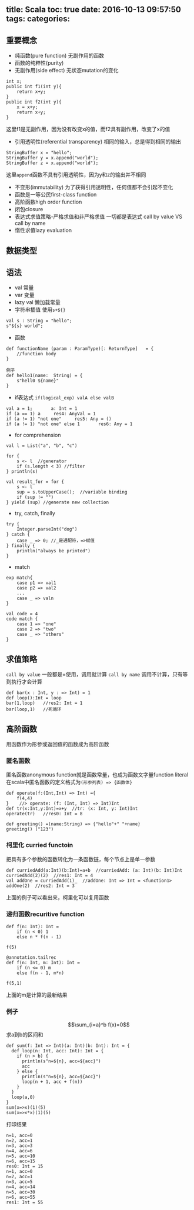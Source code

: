 title: Scala
toc: true
date: 2016-10-13 09:57:50
tags:
categories:
---

## 重要概念
- 纯函数(pure function)
无副作用的函数
- 函数的纯粹性(purity)
- 无副作用(side effect)
无状态mutation的变化
```
int x;
public int f1(int y){
	return x+y;
}
public int f2(int y){
	x = x+y;
	return x+y;
}
```
这里f1是无副作用，因为没有改变x的值，而f2具有副作用，改变了x的值
- 引用透明性(referential transparency)
相同的输入，总是得到相同的输出
```
StringBuffer x = "hello";
StringBuffer y = x.append("world");
StringBuffer z = x.append("world");
```
这里`append`函数不具有引用透明性，因为y和z的输出并不相同
- 不变形(immutability)
为了获得引用透明性，任何值都不会引起不变化
- 函数是一等公民first-class function
- 高阶函数high order function
- 闭包closure
- 表达式求值策略-严格求值和非严格求值
一切都是表达式
call by value VS call by name
- 惰性求值lazy evaluation

## 数据类型

## 语法
- val 常量
- var 变量
- lazy val 懒加载常量
- 字符串插值
使用`s+${}`
```
val s : String = "hello";
s"${s} world";
```
- 函数
```
def functionName (param : ParamType)[: ReturnType]   = {
	//function body
}
```
```
例子
def hello1(name:  String) = {
	s"hell0 ${name}"
}
```
- if表达式
`if(logical_exp) valA else valB`
```
val a = 1;       a: Int = 1
if (a == 1) a     res4: AnyVal = 1  
if (a != 1) "not one"     res5: Any = ()  
if (a != 1) "not one" else 1       res6: Any = 1
```

- for comprehension
```
val l = List("a", "b", "c")

for {
	s <- l  //generator
	if (s.length < 3) //filter
} println(s)

val result_for = for {
	s <- l
	sup = s.toUpperCase();  //variable binding
	if (sup != "")
} yield (sup) //generate new collection

```


- try, catch, finally
```
try {
	Integer.parseInt("dog")
} catch {
	case _ => 0; //_是通配符，=>赋值
} finally {
	println("always be printed")
}
```

- match
```
exp match{
	case p1 => val1
	case p2 => val2
	...
	case _ => valn
}
```
```
val code = 4
code match {
	case 1 => "one"
	case 2 => "two"
	case _ => "others"
}
```


## 求值策略
`call by value` 一般都是=使用，调用就计算
`call by name`  调用不计算，只有等到执行才会计算

```
def bar(x : Int, y : => Int) = 1
def loop():Int = loop
bar(1,loop)   //res2: Int = 1
bar(loop,1)   //死循环
```
## 高阶函数

用函数作为形参或返回值的函数成为高阶函数

### 匿名函数
匿名函数anonymous function就是函数常量，也成为函数文字量function literal
在scala中匿名函数的定义格式为`(形参列表) => {函数体}`
```
def operate(f:(Int,Int) => Int) ={
	f(4,4)
}    //> operate: (f: (Int, Int) => Int)Int
def tr(x:Int,y:Int)=x+y  //tr: (x: Int, y: Int)Int
operate(tr)   //res0: Int = 8

def greeting() =(name:String) => {"hello"+" "+name}
greeting() ("123")
```

### 柯里化 curried functoin
把具有多个参数的函数转化为一条函数链，每个节点上是单一参数
```
def curriedAdd(a:Int)(b:Int)=a+b  //curriedAdd: (a: Int)(b: Int)Int
curriedAdd(2)(2)  //res1: Int = 4
val addOne = curriedAdd(1)_  //addOne: Int => Int = <function1>
addOne(2)  //res2: Int = 3
```
上面的例子可以看出来，柯里化可以复用函数


### 递归函数recuritive function
```
def f(n: Int): Int =
	if (n < 0) 1
	else n * f(n - 1)

f(5)

@annotation.tailrec
def f(n: Int, m: Int): Int =
	if (n <= 0) m
	else f(n - 1, m*n)

f(5,1)
```
上面的m是计算的最新结果

### 例子

$$\sum_{i=a}^b f(x)=0$$
求a到b的区间和

```
def sum(f: Int => Int)(a: Int)(b: Int): Int = {
  def loop(n: Int, acc: Int): Int = {
    if (n > b) {
      println(s"n=${n}, acc=${acc}")
      acc
    } else {
      println(s"n=${n}, acc=${acc}")
      loop(n + 1, acc + f(n))
    }
  }
  loop(a,0)
}
sum(x=>x)(1)(5)
sum(x=>x*x)(1)(5)
```
打印结果
```
n=1, acc=0
n=2, acc=1
n=3, acc=3
n=4, acc=6
n=5, acc=10
n=6, acc=15
res0: Int = 15
n=1, acc=0
n=2, acc=1
n=3, acc=5
n=4, acc=14
n=5, acc=30
n=6, acc=55
res1: Int = 55
```


